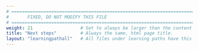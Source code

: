 ```yaml
---
# ================================================================================
#       FIXED, DO NOT MODIFY THIS FILE
# ================================================================================
weight: 21                  # Set to always be larger than the content in this path to be at the end of the navigation.
title: "Next steps"         # Always the same, html page title.
layout: "learningpathall"   # All files under learning paths have this same wrapper for Hugo processing.
---
```

